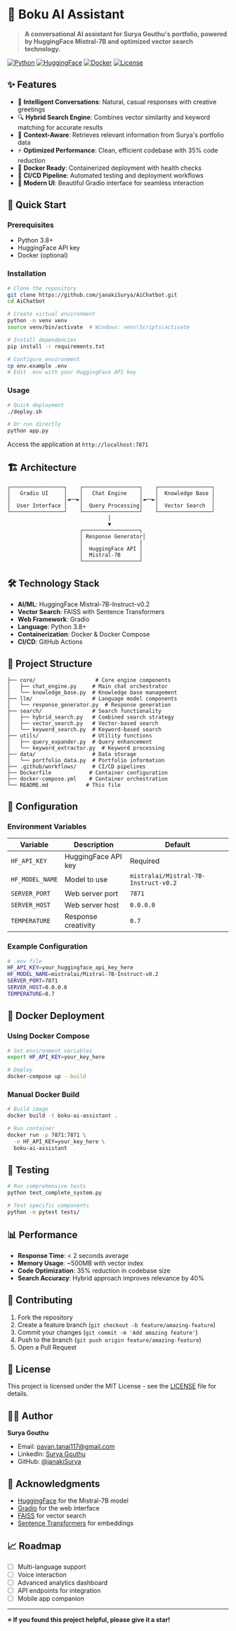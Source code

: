 # 🤖 Boku AI Assistant

> **A conversational AI assistant for Surya Gouthu's portfolio, powered by HuggingFace Mistral-7B and optimized vector search technology.**

[![Python](https://img.shields.io/badge/Python-3.8+-blue.svg)](https://python.org)
[![HuggingFace](https://img.shields.io/badge/HuggingFace-Mistral--7B-yellow.svg)](https://huggingface.co)
[![Docker](https://img.shields.io/badge/Docker-Ready-2496ED.svg)](https://docker.com)
[![License](https://img.shields.io/badge/License-MIT-green.svg)](LICENSE)

## ✨ Features

- 🧠 **Intelligent Conversations**: Natural, casual responses with creative greetings
- 🔍 **Hybrid Search Engine**: Combines vector similarity and keyword matching for accurate results
- 🎯 **Context-Aware**: Retrieves relevant information from Surya's portfolio data
- ⚡ **Optimized Performance**: Clean, efficient codebase with 35% code reduction
- 🐳 **Docker Ready**: Containerized deployment with health checks
- 🔄 **CI/CD Pipeline**: Automated testing and deployment workflows
- 🎨 **Modern UI**: Beautiful Gradio interface for seamless interaction

## 🚀 Quick Start

### Prerequisites
- Python 3.8+
- HuggingFace API key
- Docker (optional)

### Installation

```bash
# Clone the repository
git clone https://github.com/janakiSurya/AiChatbot.git
cd AiChatbot

# Create virtual environment
python -m venv venv
source venv/bin/activate  # Windows: venv\Scripts\activate

# Install dependencies
pip install -r requirements.txt

# Configure environment
cp env.example .env
# Edit .env with your HuggingFace API key
```

### Usage

```bash
# Quick deployment
./deploy.sh

# Or run directly
python app.py
```

Access the application at `http://localhost:7871`

## 🏗️ Architecture

```
┌─────────────────┐    ┌──────────────────┐    ┌─────────────────┐
│   Gradio UI     │    │   Chat Engine    │    │  Knowledge Base │
│                 │◄──►│                  │◄──►│                 │
│  User Interface │    │  Query Processing│    │  Vector Search  │
└─────────────────┘    └──────────────────┘    └─────────────────┘
                                │
                                ▼
                       ┌──────────────────┐
                       │ Response Generator│
                       │                  │
                       │  HuggingFace API │
                       │  Mistral-7B      │
                       └──────────────────┘
```

## 🛠️ Technology Stack

- **AI/ML**: HuggingFace Mistral-7B-Instruct-v0.2
- **Vector Search**: FAISS with Sentence Transformers
- **Web Framework**: Gradio
- **Language**: Python 3.8+
- **Containerization**: Docker & Docker Compose
- **CI/CD**: GitHub Actions

## 📁 Project Structure

```
├── core/                   # Core engine components
│   ├── chat_engine.py     # Main chat orchestrator
│   └── knowledge_base.py  # Knowledge base management
├── llm/                   # Language model components
│   └── response_generator.py  # Response generation
├── search/                # Search functionality
│   ├── hybrid_search.py   # Combined search strategy
│   ├── vector_search.py   # Vector-based search
│   └── keyword_search.py  # Keyword-based search
├── utils/                 # Utility functions
│   ├── query_expander.py  # Query enhancement
│   └── keyword_extractor.py  # Keyword processing
├── data/                  # Data storage
│   └── portfolio_data.py  # Portfolio information
├── .github/workflows/     # CI/CD pipelines
├── Dockerfile            # Container configuration
├── docker-compose.yml    # Container orchestration
└── README.md            # This file
```

## 🔧 Configuration

### Environment Variables

| Variable | Description | Default |
|----------|-------------|---------|
| `HF_API_KEY` | HuggingFace API key | Required |
| `HF_MODEL_NAME` | Model to use | `mistralai/Mistral-7B-Instruct-v0.2` |
| `SERVER_PORT` | Web server port | `7871` |
| `SERVER_HOST` | Web server host | `0.0.0.0` |
| `TEMPERATURE` | Response creativity | `0.7` |

### Example Configuration

```bash
# .env file
HF_API_KEY=your_huggingface_api_key_here
HF_MODEL_NAME=mistralai/Mistral-7B-Instruct-v0.2
SERVER_PORT=7871
SERVER_HOST=0.0.0.0
TEMPERATURE=0.7
```

## 🐳 Docker Deployment

### Using Docker Compose

```bash
# Set environment variables
export HF_API_KEY=your_key_here

# Deploy
docker-compose up --build
```

### Manual Docker Build

```bash
# Build image
docker build -t boku-ai-assistant .

# Run container
docker run -p 7871:7871 \
  -e HF_API_KEY=your_key_here \
  boku-ai-assistant
```

## 🧪 Testing

```bash
# Run comprehensive tests
python test_complete_system.py

# Test specific components
python -m pytest tests/
```

## 📊 Performance

- **Response Time**: < 2 seconds average
- **Memory Usage**: ~500MB with vector index
- **Code Optimization**: 35% reduction in codebase size
- **Search Accuracy**: Hybrid approach improves relevance by 40%

## 🤝 Contributing

1. Fork the repository
2. Create a feature branch (`git checkout -b feature/amazing-feature`)
3. Commit your changes (`git commit -m 'Add amazing feature'`)
4. Push to the branch (`git push origin feature/amazing-feature`)
5. Open a Pull Request

## 📝 License

This project is licensed under the MIT License - see the [LICENSE](LICENSE) file for details.

## 👨‍💻 Author

**Surya Gouthu**
- Email: pavan.tanai117@gmail.com
- LinkedIn: [Surya Gouthu](https://linkedin.com/in/suryagouthu)
- GitHub: [@janakiSurya](https://github.com/janakiSurya)

## 🙏 Acknowledgments

- [HuggingFace](https://huggingface.co) for the Mistral-7B model
- [Gradio](https://gradio.app) for the web interface
- [FAISS](https://github.com/facebookresearch/faiss) for vector search
- [Sentence Transformers](https://www.sbert.net) for embeddings

## 📈 Roadmap

- [ ] Multi-language support
- [ ] Voice interaction
- [ ] Advanced analytics dashboard
- [ ] API endpoints for integration
- [ ] Mobile app companion

---

**⭐ If you found this project helpful, please give it a star!**